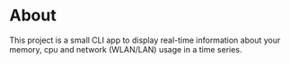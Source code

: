 # About

This project is a small CLI app to display real-time information about your memory, cpu and network (WLAN/LAN) usage in a time series.